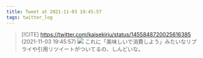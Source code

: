 ```yaml
---
title: Tweet at 2021-11-03 19:45:57
tags: twitter_log
---
```


> [!CITE] https://twitter.com/kaisekiriu/status/1455848720025616385 (2021-11-03 19:45:57)
> ![](https://twitter.com/kaisekiriu/status/1455848720025616385)
> これに「美味しいで消費しよう」みたいなリプライや引用リツイートがついてるの、しんどいな。
